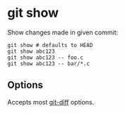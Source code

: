 # git show

Show changes made in given commit:

    git show # defaults to HEAD
    git show abc123
    git show abc123 -- foo.c
    git show abc123 -- bar/*.c

## Options

Accepts most [git-diff](git-diff.md) options.

